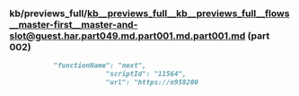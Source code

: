 ### kb/previews_full/kb__previews_full__kb__previews_full__flows__master-first__master-and-slot@guest.har.part049.md.part001.md.part001.md (part 002)

```md
           "functionName": "next",
                        "scriptId": "11564",
                        "url": "https://n958200
```

```
